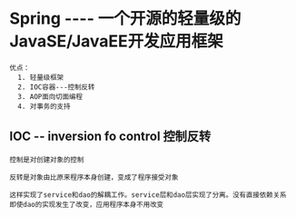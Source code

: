 # Spring ---- 一个开源的轻量级的JavaSE/JavaEE开发应用框架
    优点：
      1. 轻量级框架
      2. IOC容器---控制反转
      3. AOP面向切面编程
      4. 对事务的支持
      
## IOC -- inversion fo control 控制反转
    控制是对创建对象的控制
    
    反转是对象由比原来程序本身创建，变成了程序接受对象
    
    这样实现了service和dao的解耦工作。service层和dao层实现了分离。没有直接依赖关系
    即使dao的实现发生了改变，应用程序本身不用改变
